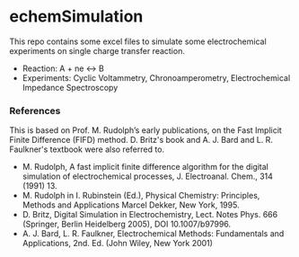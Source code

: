 # echemSimulation

This repo contains some excel files to simulate some electrochemical experiments on single charge transfer reaction.
* Reaction: A + ne <-> B
* Experiments: Cyclic Voltammetry, Chronoamperometry, Electrochemical Impedance Spectroscopy

### References
This is based on Prof. M. Rudolph’s early publications, on the Fast Implicit Finite Difference (FIFD) method. D. Britz's book  and A. J. Bard and L. R. Faulkner's textbook were also referred to.
* M. Rudolph, A fast implicit finite difference algorithm for the digital simulation of electrochemical processes, J. Electroanal. Chem., 314 (1991) 13.
* M. Rudolph in I. Rubinstein (Ed.), Physical Chemistry: Principles, Methods and Applications Marcel Dekker, New York, 1995.
* D. Britz, Digital Simulation in Electrochemistry, Lect. Notes Phys. 666 (Springer, Berlin Heidelberg 2005), DOI 10.1007/b97996.
* A. J. Bard, L. R. Faulkner, Electrochemical Methods: Fundamentals and Applications, 2nd. Ed. (John Wiley, New York 2001)
